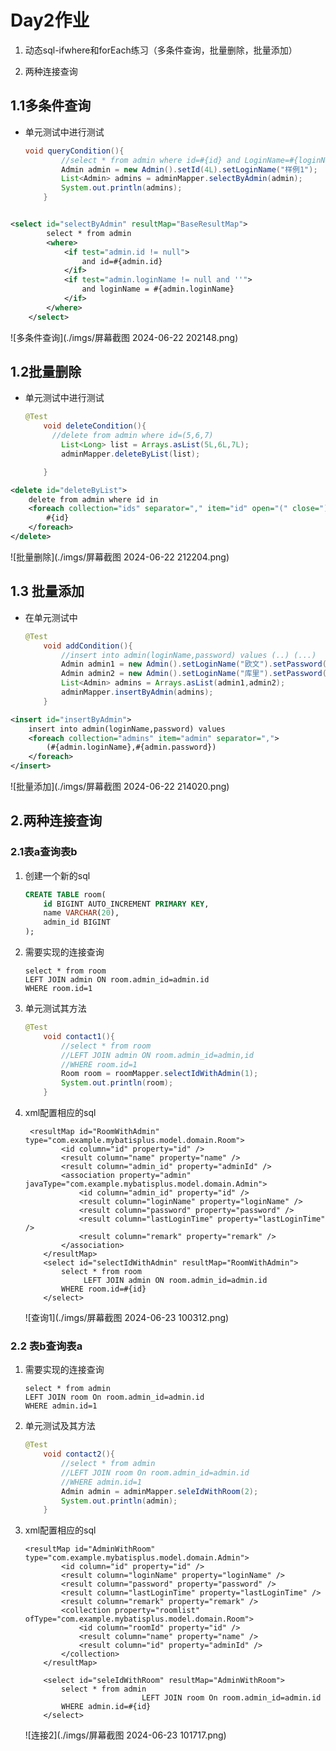 # Day2作业

1. 动态sql-ifwhere和forEach练习（多条件查询，批量删除，批量添加）

2. 两种连接查询

## 1.1多条件查询

- 单元测试中进行测试

  ```java
  void queryCondition(){
          //select * from admin where id=#{id} and LoginName=#{loginName}
          Admin admin = new Admin().setId(4L).setLoginName("样例1");
          List<Admin> admins = adminMapper.selectByAdmin(admin);
          System.out.println(admins);
      }
  ```

``` xml

<select id="selectByAdmin" resultMap="BaseResultMap">
        select * from admin
        <where>
            <if test="admin.id != null">
                and id=#{admin.id}
            </if>
            <if test="admin.loginName != null and ''">
                and loginName = #{admin.loginName}
            </if>
        </where>
    </select>

```

![多条件查询](./imgs/屏幕截图 2024-06-22 202148.png)

##  1.2批量删除

- 单元测试中进行测试

  ``` java
  @Test
      void deleteCondition(){
        //delete from admin where id=(5,6,7)
          List<Long> list = Arrays.asList(5L,6L,7L);
          adminMapper.deleteByList(list);
  
      }
  ```
  

```xml
<delete id="deleteByList">
    delete from admin where id in
    <foreach collection="ids" separator="," item="id" open="(" close=")">
        #{id}
    </foreach>
</delete>
```

![批量删除](./imgs/屏幕截图 2024-06-22 212204.png)

## 1.3 批量添加

- 在单元测试中

  ```java
  @Test
      void addCondition(){
          //insert into admin(loginName,password) values (..) (...)
          Admin admin1 = new Admin().setLoginName("欧文").setPassword("213157");
          Admin admin2 = new Admin().setLoginName("库里").setPassword("965802");
          List<Admin> admins = Arrays.asList(admin1,admin2);
          adminMapper.insertByAdmin(admins);
      }
  ```

```xml
<insert id="insertByAdmin">
    insert into admin(loginName,password) values
    <foreach collection="admins" item="admin" separator=",">
        (#{admin.loginName},#{admin.password})
    </foreach>
</insert>
```

![批量添加](./imgs/屏幕截图 2024-06-22 214020.png)

## 2.两种连接查询

### 2.1表a查询表b

1. 创建一个新的sql

   ```sql
   CREATE TABLE room(
       id BIGINT AUTO_INCREMENT PRIMARY KEY,
       name VARCHAR(20),
       admin_id BIGINT
   );
   ```

2. 需要实现的连接查询

   ```mysql
   select * from room
   LEFT JOIN admin ON room.admin_id=admin.id
   WHERE room.id=1
   
   ```

3. 单元测试其方法

   ```java
   @Test
       void contact1(){
           //select * from room
           //LEFT JOIN admin ON room.admin_id=admin,id
           //WHERE room.id=1
           Room room = roomMapper.selectIdWithAdmin(1);
           System.out.println(room);
       }
   ```

4. xml配置相应的sql

   ```mysql
   	<resultMap id="RoomWithAdmin" type="com.example.mybatisplus.model.domain.Room">
           <id column="id" property="id" />
           <result column="name" property="name" />
           <result column="admin_id" property="adminId" />
           <association property="admin" javaType="com.example.mybatisplus.model.domain.Admin">
               <id column="admin_id" property="id" />
               <result column="loginName" property="loginName" />
               <result column="password" property="password" />
               <result column="lastLoginTime" property="lastLoginTime" />
               <result column="remark" property="remark" />
           </association>
       </resultMap>
       <select id="selectIdWithAdmin" resultMap="RoomWithAdmin">
           select * from room
                LEFT JOIN admin ON room.admin_id=admin.id
           WHERE room.id=#{id}
       </select>
   ```

   ![查询1](./imgs/屏幕截图 2024-06-23 100312.png)

### 2.2 表b查询表a

1. 需要实现的连接查询

   ```mysql
   select * from admin
   LEFT JOIN room On room.admin_id=admin.id
   WHERE admin.id=1
   ```

2. 单元测试及其方法

   ```java
   @Test
       void contact2(){
           //select * from admin
           //LEFT JOIN room On room.admin_id=admin.id
           //WHERE admin.id=1
           Admin admin = adminMapper.seleIdWithRoom(2);
           System.out.println(admin);
       }
   ```

3. xml配置相应的sql

   ```mysql
   <resultMap id="AdminWithRoom" type="com.example.mybatisplus.model.domain.Admin">
           <id column="id" property="id" />
           <result column="loginName" property="loginName" />
           <result column="password" property="password" />
           <result column="lastLoginTime" property="lastLoginTime" />
           <result column="remark" property="remark" />
           <collection property="roomlist" ofType="com.example.mybatisplus.model.domain.Room">
               <id column="roomId" property="id" />
               <result column="name" property="name" />
               <result column="id" property="adminId" />
           </collection>
       </resultMap>
       
       <select id="seleIdWithRoom" resultMap="AdminWithRoom">
           select * from admin
                             LEFT JOIN room On room.admin_id=admin.id
           WHERE admin.id=#{id}
       </select>
   ```

   ![连接2](./imgs/屏幕截图 2024-06-23 101717.png)











